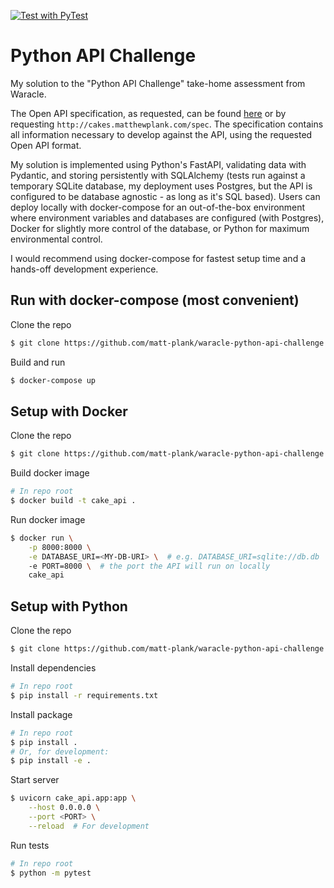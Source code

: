 [![Test with PyTest](https://github.com/matt-plank/waracle-python-api-challenge/actions/workflows/test.yaml/badge.svg)](https://github.com/matt-plank/waracle-python-api-challenge/actions/workflows/test.yaml)

# Python API Challenge

My solution to the "Python API Challenge" take-home assessment from Waracle.

The Open API specification, as requested, can be found [here](cake_api/specification.yaml) or by requesting `http://cakes.matthewplank.com/spec`. The specification contains all information necessary to develop against the API, using the requested Open API format.

My solution is implemented using Python's FastAPI, validating data with Pydantic, and storing persistently with SQLAlchemy (tests run against a temporary SQLite database, my deployment uses Postgres, but the API is configured to be database agnostic - as long as it's SQL based). Users can deploy locally with docker-compose for an out-of-the-box environment where environment variables and databases are configured (with Postgres), Docker for slightly more control of the database, or Python for maximum environmental control.

I would recommend using docker-compose for fastest setup time and a hands-off development experience.

## Run with docker-compose (most convenient)

Clone the repo

```bash
$ git clone https://github.com/matt-plank/waracle-python-api-challenge.git
```

Build and run

```bash
$ docker-compose up
```

## Setup with Docker

Clone the repo

```bash
$ git clone https://github.com/matt-plank/waracle-python-api-challenge.git
```

Build docker image

```bash
# In repo root
$ docker build -t cake_api .
```

Run docker image

```bash
$ docker run \
    -p 8000:8000 \
    -e DATABASE_URI=<MY-DB-URI> \  # e.g. DATABASE_URI=sqlite://db.db
    -e PORT=8000 \  # the port the API will run on locally
    cake_api
```

## Setup with Python

Clone the repo

```bash
$ git clone https://github.com/matt-plank/waracle-python-api-challenge.git
```

Install dependencies

```bash
# In repo root
$ pip install -r requirements.txt
```

Install package

```bash
# In repo root
$ pip install .
# Or, for development:
$ pip install -e .
```

Start server

```bash
$ uvicorn cake_api.app:app \
    --host 0.0.0.0 \
    --port <PORT> \
    --reload  # For development
```

Run tests

```bash
# In repo root
$ python -m pytest
```
